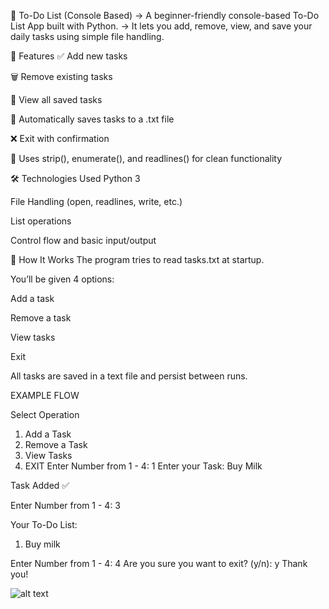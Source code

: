 📝 To-Do List (Console Based)
-> A beginner-friendly console-based To-Do List App built with Python.
-> It lets you add, remove, view, and save your daily tasks using simple file handling.

📌 Features
✅ Add new tasks

🗑️ Remove existing tasks

👀 View all saved tasks

💾 Automatically saves tasks to a .txt file

❌ Exit with confirmation

🧠 Uses strip(), enumerate(), and readlines() for clean functionality

🛠️ Technologies Used
Python 3

File Handling (open, readlines, write, etc.)

List operations

Control flow and basic input/output

🚀 How It Works
The program tries to read tasks.txt at startup.

You’ll be given 4 options:

Add a task

Remove a task

View tasks

Exit

All tasks are saved in a text file and persist between runs.

EXAMPLE FLOW

Select Operation
1. Add a Task
2. Remove a Task
3. View Tasks
4. EXIT
Enter Number from 1 - 4: 1
Enter your Task: Buy Milk

Task Added ✅

Enter Number from 1 - 4: 3

Your To-Do List:
1. Buy milk

Enter Number from 1 - 4: 4
Are you sure you want to exit? (y/n): y
Thank you! 

![alt text](image.png)

